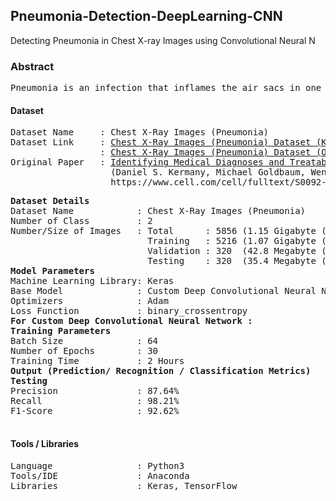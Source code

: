 ## Pneumonia-Detection-DeepLearning-CNN  
Detecting Pneumonia in Chest X-ray Images using Convolutional Neural N

### Abstract
<pre>
Pneumonia is an infection that inflames the air sacs in one or both lungs. The air sacs may fill with fluid or pus (purulent material), causing cough with phlegm or pus, fever, chills, and difficulty breathing. A variety of organisms, including bacteria, viruses and fungi, can cause pneumonia.
</pre>

#### Dataset
<pre>
Dataset Name     : Chest X-Ray Images (Pneumonia)
Dataset Link     : <a href=https://www.kaggle.com/paultimothymooney/chest-xray-pneumonia>Chest X-Ray Images (Pneumonia) Dataset (Kaggle)</a>
                 : <a href=https://data.mendeley.com/datasets/rscbjbr9sj/2>Chest X-Ray Images (Pneumonia) Dataset (Original Dataset)</a>
Original Paper   : <a href=https://www.cell.com/cell/fulltext/S0092-8674(18)30154-5>Identifying Medical Diagnoses and Treatable Diseases by Image-Based Deep Learning</a>
                   (Daniel S. Kermany, Michael Goldbaum, Wenjia Cai, M. Anthony Lewis, Huimin Xia, Kang Zhang)
                   https://www.cell.com/cell/fulltext/S0092-8674(18)30154-5
</pre>

<pre>
<b>Dataset Details</b>
Dataset Name            : Chest X-Ray Images (Pneumonia)
Number of Class         : 2
Number/Size of Images   : Total      : 5856 (1.15 Gigabyte (GB))
                          Training   : 5216 (1.07 Gigabyte (GB))
                          Validation : 320  (42.8 Megabyte (MB))
                          Testing    : 320  (35.4 Megabyte (MB))
<b>Model Parameters</b>
Machine Learning Library: Keras
Base Model              : Custom Deep Convolutional Neural Network
Optimizers              : Adam
Loss Function           : binary_crossentropy
<b>For Custom Deep Convolutional Neural Network : </b>
<b>Training Parameters</b>
Batch Size              : 64
Number of Epochs        : 30
Training Time           : 2 Hours
<b>Output (Prediction/ Recognition / Classification Metrics)</b>
<b>Testing</b>
Precision               : 87.64%
Recall                  : 98.21%
F1-Score                : 92.62%
<!--Specificity             : -->
</pre>

#### Tools / Libraries
<pre>
Language                : Python3
Tools/IDE               : Anaconda
Libraries               : Keras, TensorFlow
</pre>

